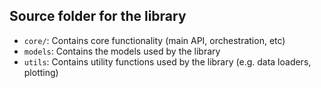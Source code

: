 ## Source folder for the library
 - `core/`: Contains core functionality (main API, orchestration, etc)
 - `models`: Contains the models used by the library
 - `utils`: Contains utility functions used by the library (e.g. data loaders, plotting)